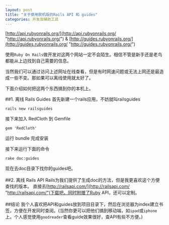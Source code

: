 ```yaml
---
layout: post
title: "关于使用脱机版的Rails API 和 guides"
categories: 开发及辅助工具
---
```


[http://api.rubyonrails.org/](http://api.rubyonrails.org/ "http://api.rubyonrails.org/") & [http://guides.rubyonrails.org/](http://guides.rubyonrails.org/ "http://guides.rubyonrails.org/")


使用`Ruby On Rails`做开发对这两个网站一定不会陌生。相信不管是新手还是老鸟都能从上边找到自己需要的信息。

当然我们可以通过访问上述网址在线查看，但是有时网速问题或无法上网还是最造成一些不变。那如果可以离线使用就太好了。

下面介绍如何把这两个东西搞到你的本机上。


##1. 离线 Rails Guides
首先新建一个rails应用，不妨就叫railsguides

`rails new railsguides`

接下来加入 RedCloth 到 Gemfile

`gem 'RedCloth'`

运行 bundle 完成安装

接下来运行下面的命令

`rake doc:guides`

现在去doc目录下找你的guides吧。
<br>
<br>
##2. 离线 Rails API
Rails为我们提供了生成doc的方法，但是我更喜欢这个方便查找的版本。
直接去[http://railsapi.com/](http://railsapi.com/ "http://railsapi.com/")下载吧，同时附赠了Ruby API，还可以定制。
<br>
<br>
##结论
我个人喜欢把API和guides放到项目目录下，然后在浏览器为index建立书签，方便在开发同时查阅。(当然你更可以把他们搞到移动端，如`ipad`或`iphone`上。个人感觉使用`goodreader`查看guide效果很好，查API有些不方便。)